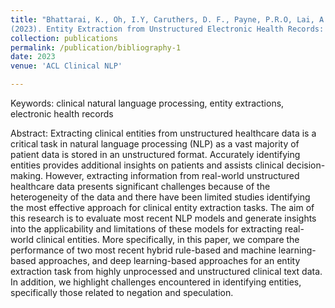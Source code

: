 ```yaml
---
title: "Bhattarai, K., Oh, I.Y, Caruthers, D. F., Payne, P.R.O, Lai, A.M.
(2023). Entity Extraction from Unstructured Electronic Health Records: A Comparative Study of Spacy’s Hybrid Natural Language Processing Methods, BERT and GPT-3 Language model. ACL Clinical NLP"
collection: publications
permalink: /publication/bibliography-1
date: 2023
venue: 'ACL Clinical NLP'

---
```

Keywords: clinical natural language processing, entity extractions, electronic health records

Abstract: Extracting clinical entities from unstructured healthcare data is a critical task in natural language processing (NLP) as a vast majority of patient data is stored in an unstructured format. Accurately identifying entities provides additional insights on patients and assists clinical decision-making. However, extracting information from real-world unstructured healthcare data presents significant challenges because of the heterogeneity of the data and there have been limited studies identifying the most effective approach for clinical entity extraction tasks. The aim of this research is to evaluate most recent NLP models and generate insights into the applicability and limitations of these models for extracting real-world clinical entities. More specifically, in this paper, we compare the performance of two most recent hybrid rule-based and machine learning-based approaches, and deep learning-based approaches for an entity extraction task from highly unprocessed and unstructured clinical text data. In addition, we highlight challenges encountered in identifying entities, specifically those related to negation and speculation.